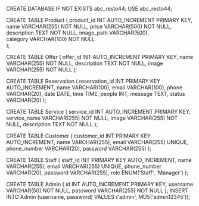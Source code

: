CREATE DATABASE IF NOT EXISTS abc_resto44;
USE abc_resto44;

CREATE TABLE Product (
    product_id INT AUTO_INCREMENT PRIMARY KEY,
    name VARCHAR(255) NOT NULL,
    price VARCHAR(500) NOT NULL,
    description TEXT NOT NULL,
    image_path VARCHAR(500),  
    category VARCHAR(100) NOT NULL  
);

CREATE TABLE Offer (
    offer_id INT AUTO_INCREMENT PRIMARY KEY,
    name VARCHAR(255) NOT NULL,
    description TEXT NOT NULL,
    image VARCHAR(255) NOT NULL
);

CREATE TABLE Reservation (
    reservation_id INT PRIMARY KEY AUTO_INCREMENT,
    name VARCHAR(100),
    email VARCHAR(100),
    phone VARCHAR(20),
    date DATE,
    time TIME,
    people INT,
    message TEXT,
    status VARCHAR(20)
);

CREATE TABLE Service (
    service_id INT AUTO_INCREMENT PRIMARY KEY,
    service_name VARCHAR(255) NOT NULL,
    image VARCHAR(255) NOT NULL,
    description TEXT NOT NULL
);

CREATE TABLE Customer (
    customer_id INT PRIMARY KEY AUTO_INCREMENT,
    name VARCHAR(255),
    email VARCHAR(255) UNIQUE,
    phone_number VARCHAR(20),
    password VARCHAR(255)
);

CREATE TABLE Staff (
    staff_id INT PRIMARY KEY AUTO_INCREMENT,
    name VARCHAR(255),
    email VARCHAR(255) UNIQUE,
    phone_number VARCHAR(20),
    password VARCHAR(255),
    role ENUM('Staff', 'Manager')
);

CREATE TABLE Admin (
    id INT AUTO_INCREMENT PRIMARY KEY,
    username VARCHAR(50) NOT NULL,
    password VARCHAR(255) NOT NULL
);
INSERT INTO Admin (username, password) 
VALUES ('admin', MD5('admin12345'));

